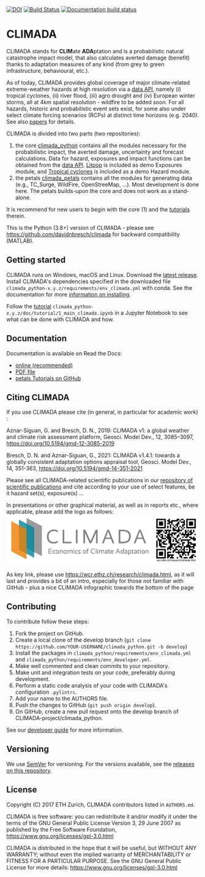 [![DOI](https://zenodo.org/badge/112729129.svg)](https://zenodo.org/badge/latestdoi/112729129)
[![Build Status](http://ied-wcr-jenkins.ethz.ch/buildStatus/icon?job=petals_branches/develop)](http://ied-wcr-jenkins.ethz.ch/job/petals_branches/)
[![Documentation build status](https://img.shields.io/readthedocs/climada-petals.svg?style=flat-square)](https://readthedocs.org/projects/climada-petals/builds/)

# CLIMADA

CLIMADA stands for **CLIM**ate **ADA**ptation and is a probabilistic natural catastrophe impact model, that also calculates averted damage (benefit) thanks to adaptation measures of any kind (from grey to green infrastructure, behavioural, etc.).

As of today, CLIMADA provides global coverage of major climate-related extreme-weather hazards at high resolution via a [data API](https://climada.ethz.ch/data-api/v1/docs), namely (i) tropical cyclones, (ii) river flood, (iii) agro drought and (iv) European winter storms, all at 4km spatial resolution - wildfire to be added soon. For all hazards, historic and probabilistic event sets exist, for some also under select climate forcing scenarios (RCPs) at distinct time horizons (e.g. 2040). See also [papers](https://github.com/CLIMADA-project/climada_papers) for details.

CLIMADA is divided into two parts (two repositories):
1. the core [climada_python](https://github.com/CLIMADA-project/climada_python) contains all the modules necessary for the probabilistic impact, the averted damage, uncertainty and forecast calculations. Data for hazard, exposures and impact functions can be obtained from the [data API](https://github.com/CLIMADA-project/climada_python/blob/main/doc/tutorial/climada_util_api_client.ipynb). [Litpop](https://github.com/CLIMADA-project/climada_python/blob/main/doc/tutorial/climada_entity_LitPop.ipynb) is included as demo Exposures module, and [Tropical cyclones](https://github.com/CLIMADA-project/climada_python/blob/main/doc/tutorial/climada_hazard_TropCyclone.ipynb) is included as a demo Hazard module.
2. the petals [climada_petals](https://github.com/CLIMADA-project/climada_petals) contains all the modules for generating data (e.g., TC_Surge, WildFire, OpenStreeMap, ...). Most development is done here. The petals builds-upon the core and does not work as a stand-alone.

It is recommend for new users to begin with the core (1) and the [tutorials](https://github.com/CLIMADA-project/climada_python/tree/main/doc/tutorial) therein.

This is the Python (3.8+) version of CLIMADA - please see https://github.com/davidnbresch/climada for backward compatibility (MATLAB).

## Getting started

CLIMADA runs on Windows, macOS and Linux. Download the [latest release](https://github.com/CLIMADA-project/climada_petals/releases). Install CLIMADA's dependencies specified in  the downloaded file `climada_python-x.y.z/requirements/env_climada.yml` with conda. See the documentation for more [information on installing](https://climada-python.readthedocs.io/en/latest/guide/Guide_Installation.html).

Follow the [tutorial](https://climada-python.readthedocs.io/en/latest/tutorial/1_main_climada.html) `climada_python-x.y.z/doc/tutorial/1_main_climada.ipynb` in a Jupyter Notebook to see what can be done with CLIMADA and how.

## Documentation

Documentation is available on Read the Docs:

* [online (recommended)](https://climada-petals.readthedocs.io/en/latest/)
* [PDF file](https://climada-petals.readthedocs.io/_/downloads/en/stable/pdf/)
* [petals Tutorials on GitHub](https://github.com/CLIMADA-project/climada_petals/tree/main/doc/tutorial)

## Citing CLIMADA

If you use CLIMADA please cite (in general, in particular for academic work) :

Aznar-Siguan, G. and Bresch, D. N., 2019: CLIMADA v1: a global weather and climate risk assessment platform, Geosci. Model Dev., 12, 3085–3097, https://doi.org/10.5194/gmd-12-3085-2019

Bresch, D. N. and Aznar-Siguan, G., 2021: CLIMADA v1.4.1: towards a globally consistent adaptation options appraisal tool, Geosci. Model Dev., 14, 351-363, https://doi.org/10.5194/gmd-14-351-2021

Please see all CLIMADA-related scientific publications in our [repository of scientific publications](https://github.com/CLIMADA-project/climada_papers) and cite according to your use of select features, be it hazard set(s), exposure(s) ...

In presentations or other graphical material, as well as in reports etc., where applicable, please add the logo as follows:
![](https://github.com/CLIMADA-project/climada_python/blob/main/doc/guide/img/CLIMADA_logo_QR.png)

As key link, please use https://wcr.ethz.ch/research/climada.html, as it will last and provides a bit of an intro, especially for those not familiar with GitHub - plus a nice CLIMADA infographic towards the bottom of the page

## Contributing

To contribute follow these steps:

1. Fork the project on GitHub.
2. Create a local clone of the develop branch (`git clone https://github.com/YOUR-USERNAME/climada_python.git -b develop`)
3. Install the packages in `climada_python/requirements/env_climada.yml` and `climada_python/requirements/env_developer.yml`.
4. Make well commented and clean commits to your repository.
5. Make unit and integration tests on your code, preferably during development.
6. Perform a static code analysis of your code with CLIMADA's configuration `.pylintrc`.
7. Add your name to the AUTHORS file.
8. Push the changes to GitHub (`git push origin develop`).
9. On GitHub, create a new pull request onto the develop branch of CLIMADA-project/climada_python.

See our [developer guide](https://climada-python.readthedocs.io/en/latest/#developer-guide) for more information.

## Versioning

We use [SemVer](http://semver.org/) for versioning. For the versions available, see the [releases on this repository](https://github.com/CLIMADA-project/climada_petals/releases).

## License

Copyright (C) 2017 ETH Zurich, CLIMADA contributors listed in `AUTHORS.md`.

CLIMADA is free software: you can redistribute it and/or modify it under the terms of the GNU General Public License Version 3, 29 June 2007 as published by the Free Software Foundation, https://www.gnu.org/licenses/gpl-3.0.html

CLIMADA is distributed in the hope that it will be useful, but WITHOUT ANY WARRANTY; without even the implied warranty of MERCHANTABILITY or FITNESS FOR A PARTICULAR PURPOSE. See the GNU General Public License for more details: https://www.gnu.org/licenses/gpl-3.0.html
